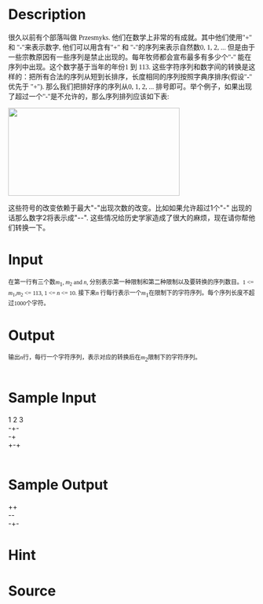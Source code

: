
# Description

<div class="content"><p><span style="font-family: 宋体; mso-ascii-font-family: Verdana; mso-hansi-font-family: Verdana">很久以前有个部落叫做</span><span lang="EN-US"><font face="Verdana"> Przesmyks. </font></span><span style="font-family: 宋体; mso-ascii-font-family: Verdana; mso-hansi-font-family: Verdana">他们在数学上非常的有成就。其中他们使用</span><span lang="EN-US"><font face="Verdana">&#34;+&#34; </font></span><span style="font-family: 宋体; mso-ascii-font-family: Verdana; mso-hansi-font-family: Verdana">和</span><span lang="EN-US"><font face="Verdana"> &#34;-&#34;</font></span><span style="font-family: 宋体; mso-ascii-font-family: Verdana; mso-hansi-font-family: Verdana">来表示数字</span><span lang="EN-US"><font face="Verdana">, </font></span><span style="font-family: 宋体; mso-ascii-font-family: Verdana; mso-hansi-font-family: Verdana">他们可以用含有</span><span lang="EN-US"><font face="Verdana">&#34;+&#34; </font></span><span style="font-family: 宋体; mso-ascii-font-family: Verdana; mso-hansi-font-family: Verdana">和</span><span lang="EN-US"><font face="Verdana"> &#34;-&#34;</font></span><span style="font-family: 宋体; mso-ascii-font-family: Verdana; mso-hansi-font-family: Verdana">的序列来表示自然数</span><span lang="EN-US"><font face="Verdana">0, 1, 2, ... </font></span><span style="font-family: 宋体; mso-ascii-font-family: Verdana; mso-hansi-font-family: Verdana">但是由于一些宗教原因有一些序列是禁止出现的。每年牧师都会宣布最多有多少个</span><span lang="EN-US"><font face="Verdana">&#34;-&#34; </font></span><span style="font-family: 宋体; mso-ascii-font-family: Verdana; mso-hansi-font-family: Verdana">能在序列中出现。这个数字基于当年的年份</span><span lang="EN-US"><font face="Verdana">1 </font></span><span style="font-family: 宋体; mso-ascii-font-family: Verdana; mso-hansi-font-family: Verdana">到</span><span lang="EN-US"><font face="Verdana"> 113. </font></span><span style="font-family: 宋体; mso-ascii-font-family: Verdana; mso-hansi-font-family: Verdana">这些字符序列和数字间的转换是这样的：把所有合法的序列从短到长排序，长度相同的序列按照字典序排序</span><span lang="EN-US"><font face="Verdana">(</font></span><span style="font-family: 宋体; mso-ascii-font-family: Verdana; mso-hansi-font-family: Verdana">假设</span><span lang="EN-US"><font face="Verdana">&#34;-&#34; </font></span><span style="font-family: 宋体; mso-ascii-font-family: Verdana; mso-hansi-font-family: Verdana">优先于</span><span lang="EN-US"><font face="Verdana"> &#34;+&#34;). </font></span><span style="font-family: 宋体; mso-ascii-font-family: Verdana; mso-hansi-font-family: Verdana">那么我们把排好序的序列从</span><span lang="EN-US"><font face="Verdana">0, 1, 2, ... </font></span><span style="font-family: 宋体; mso-ascii-font-family: Verdana; mso-hansi-font-family: Verdana">排号即可。举个例子，如果出现了超过一个</span><span lang="EN-US"><font face="Verdana">&#34;-&#34;</font></span><span style="font-family: 宋体; mso-ascii-font-family: Verdana; mso-hansi-font-family: Verdana">是不允许的，那么序列排列应该如下表</span><span lang="EN-US"><font face="Verdana">: </font></span></p>
<p><span lang="EN-US"><font face="Verdana"><img height="179" alt="" width="349" src="/source/bzoj/2608/img/aHR0cHM6Ly9seWRzeS5jb20vSnVkZ2VPbmxpbmUvdXBsb2FkLzIwMTIwMy8xKDIpLmpwZw==.jpg"/></font></span></p>
<p></p><p></p>
<p></p>
<p><span style="font-family: 宋体; mso-ascii-font-family: Verdana; mso-hansi-font-family: Verdana">这些符号的改变依赖于最大</span><span lang="EN-US">&#34;-&#34;</span><span style="font-family: 宋体; mso-ascii-font-family: Verdana; mso-hansi-font-family: Verdana">出现次数的改变。比如如果允许超过</span><span lang="EN-US">1</span><span style="font-family: 宋体; mso-ascii-font-family: Verdana; mso-hansi-font-family: Verdana">个</span><span lang="EN-US">&#34;-&#34; </span><span style="font-family: 宋体; mso-ascii-font-family: Verdana; mso-hansi-font-family: Verdana">出现的话那么数字</span><span lang="EN-US">2</span><span style="font-family: 宋体; mso-ascii-font-family: Verdana; mso-hansi-font-family: Verdana">将表示成</span><span lang="EN-US">&#34;--&#34;. </span><span style="font-family: 宋体; mso-ascii-font-family: Verdana; mso-hansi-font-family: Verdana">这些情况给历史学家造成了很大的麻烦，现在请你帮他们转换一下。</span><span lang="EN-US"> </span></p></div>

# Input

<div class="content"><p class="MsoNormal" style="margin: 0cm 0cm 0pt"><span style="font-size: 9pt; font-family: 宋体; mso-ascii-font-family: Verdana; mso-hansi-font-family: Verdana">在第一行有三个数</span><i><span lang="EN-US" style="font-size: 9pt; font-family: Verdana">m</span></i><sub><span lang="EN-US" style="font-size: 9pt; font-family: Verdana">1</span></sub><span lang="EN-US" style="font-size: 9pt; font-family: Verdana">, <i>m</i><sub>2</sub> and <i>n</i>, </span><span style="font-size: 9pt; font-family: 宋体; mso-ascii-font-family: Verdana; mso-hansi-font-family: Verdana">分别表示第一种限制和第二种限制以及要转换的序列数目。</span><span lang="EN-US" style="font-size: 9pt; font-family: Verdana">1 &lt;= <i>m</i><sub>1</sub>,<i>m</i><sub>2</sub> &lt;= 113, 1 &lt;= <i>n</i> &lt;= 10. </span><span style="font-size: 9pt; font-family: 宋体; mso-ascii-font-family: Verdana; mso-hansi-font-family: Verdana">接下来</span><i><span lang="EN-US" style="font-size: 9pt; font-family: Verdana">n</span></i><span lang="EN-US" style="font-size: 9pt; font-family: Verdana"> </span><span style="font-size: 9pt; font-family: 宋体; mso-ascii-font-family: Verdana; mso-hansi-font-family: Verdana">行每行表示一个</span><i><span lang="EN-US" style="font-size: 9pt; font-family: Verdana">m</span></i><sub><span lang="EN-US" style="font-size: 9pt; font-family: Verdana">1</span></sub><span style="font-size: 9pt; font-family: 宋体; mso-ascii-font-family: Verdana; mso-hansi-font-family: Verdana">在限制下的字符序列。每个序列长度不超过</span><span lang="EN-US" style="font-size: 9pt; font-family: Verdana">1000</span><span style="font-size: 9pt; font-family: 宋体; mso-ascii-font-family: Verdana; mso-hansi-font-family: Verdana">个字符。</span><span lang="EN-US" style="font-size: 9pt; font-family: Verdana"> <o:p></o:p></span></p>
<p class="MsoNormal" style="margin: 0cm 0cm 0pt"><span lang="EN-US"><o:p></o:p></span></p></div>

# Output

<div class="content"><p class="MsoNormal" style="margin: 0cm 0cm 0pt"><span style="font-size: 9pt; font-family: 宋体; mso-ascii-font-family: Verdana; mso-hansi-font-family: Verdana">输出</span><i style="mso-bidi-font-style: normal"><span lang="EN-US" style="font-size: 9pt; font-family: Verdana">n</span></i><span style="font-size: 9pt; font-family: 宋体; mso-ascii-font-family: Verdana; mso-hansi-font-family: Verdana">行，每行一个字符序列，表示对应的转换后在</span><i><span lang="EN-US" style="font-size: 9pt; font-family: Verdana">m</span></i><sub><span lang="EN-US" style="font-size: 9pt; font-family: Verdana">2</span></sub><span style="font-size: 9pt; font-family: 宋体; mso-ascii-font-family: Verdana; mso-hansi-font-family: Verdana">限制下的字符序列。</span><span lang="EN-US" style="font-size: 9pt; font-family: Verdana"> <o:p></o:p></span></p>
<pre><span lang="EN-US"><o:p></o:p></span></pre></div>

# Sample Input

<div class="content"><span class="sampledata">1 2 3<br/>
-+-<br/>
-+<br/>
+-+<br/>
 <br/>
</span></div>

# Sample Output

<div class="content"><span class="sampledata">++<br/>
--<br/>
-+-<br/>
</span></div>

# Hint

<div class="content"><p></p></div>

# Source

<div class="content"><p><a href="problemset.php?search="></a></p></div>

